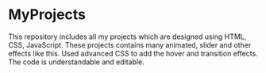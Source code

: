 # MyProjects
This repository includes all my projects which are designed using HTML, CSS, JavaScript.
These projects contains many animated, slider and other effects like this.
Used advanced CSS to add the hover and transition effects.
The code is understandable and editable.
